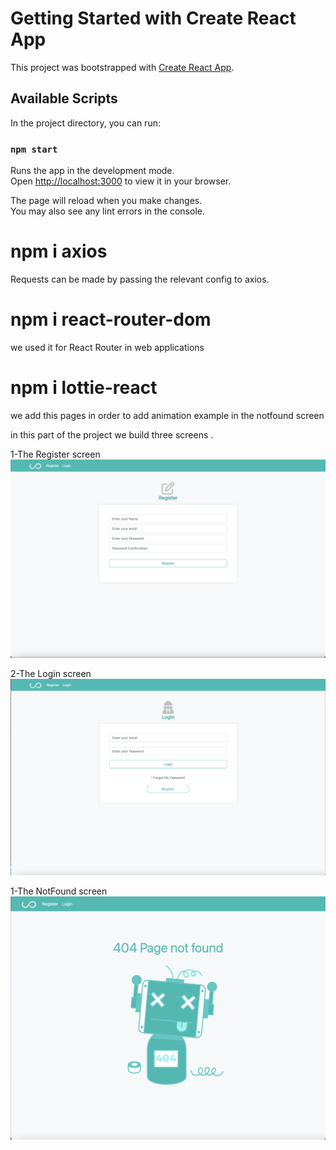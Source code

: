 # Getting Started with Create React App

This project was bootstrapped with [Create React App](https://github.com/facebook/create-react-app).

## Available Scripts

In the project directory, you can run:

### `npm start`

Runs the app in the development mode.\
Open [http://localhost:3000](http://localhost:3000) to view it in your browser.

The page will reload when you make changes.\
You may also see any lint errors in the console.

# npm i axios

Requests can be made by passing the relevant config to axios.

# npm i react-router-dom

we used it for React Router in web applications

# npm i lottie-react

we add this pages in order to add animation
example in the notfound screen

in this part of the project we build three screens .

1-The Register screen
![Screenshot](register.png)

2-The Login screen
![Screenshot](login.png)

1-The NotFound screen
![Screenshot](notFound.png)

